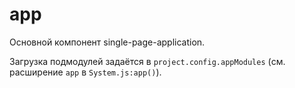 # app

Основной компонент single-page-application.

Загрузка подмодулей задаётся в `project.config.appModules` (см. расширение `app` в `System.js:app()`).


